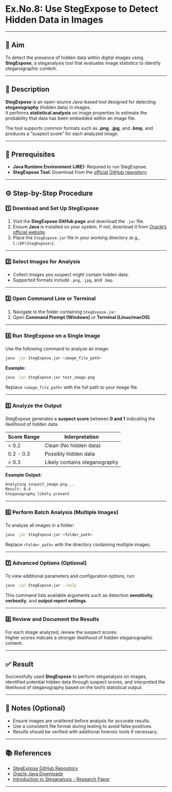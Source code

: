 # **Ex.No.8: Use StegExpose to Detect Hidden Data in Images**

---

## 🎯 **Aim**
To detect the presence of hidden data within digital images using **StegExpose**, a steganalysis tool that evaluates image statistics to identify steganographic content.

---

## 🧩 **Description**
**StegExpose** is an open-source Java-based tool designed for detecting **steganography** (hidden data) in images.  
It performs **statistical analysis** on image properties to estimate the probability that data has been embedded within an image file.

The tool supports common formats such as **.png**, **.jpg**, and **.bmp**, and produces a “suspect score” for each analyzed image.

---

## 🧰 **Prerequisites**
- **Java Runtime Environment (JRE):** Required to run StegExpose.  
- **StegExpose Tool:** Download from the [official GitHub repository](https://github.com/b3dk7/StegExpose).

---

## ⚙️ **Step-by-Step Procedure**

### **1️⃣ Download and Set Up StegExpose**
1. Visit the **StegExpose GitHub page** and download the `.jar` file.  
2. Ensure **Java** is installed on your system. If not, download it from [Oracle’s official website](https://www.oracle.com/java/technologies/javase-downloads.html).  
3. Place the `StegExpose.jar` file in your working directory (e.g., `C:\DF\StegExpose\`).

---

### **2️⃣ Select Images for Analysis**
- Collect images you suspect might contain hidden data.  
- Supported formats include `.png`, `.jpg`, and `.bmp`.

---

### **3️⃣ Open Command Line or Terminal**
1. Navigate to the folder containing `StegExpose.jar`.  
2. Open **Command Prompt (Windows)** or **Terminal (Linux/macOS)**.

---

### **4️⃣ Run StegExpose on a Single Image**
Use the following command to analyze an image:

```bash
java -jar StegExpose.jar <image_file_path>
```

**Example:**
```bash
java -jar StegExpose.jar test_image.png
```

Replace `<image_file_path>` with the full path to your image file.

---

### **5️⃣ Analyze the Output**
StegExpose generates a **suspect score** between **0 and 1** indicating the likelihood of hidden data.

| Score Range | Interpretation |
|--------------|----------------|
| < 0.2 | Clean (No hidden data) |
| 0.2 - 0.3 | Possibly hidden data |
| > 0.3 | Likely contains steganography |

**Example Output:**
```bash
Analyzing suspect_image.png...
Result: 0.4
Steganography likely present
```

---

### **6️⃣ Perform Batch Analysis (Multiple Images)**
To analyze all images in a folder:

```bash
java -jar StegExpose.jar <folder_path>
```

Replace `<folder_path>` with the directory containing multiple images.

---

### **7️⃣ Advanced Options (Optional)**
To view additional parameters and configuration options, run:

```bash
java -jar StegExpose.jar --help
```

This command lists available arguments such as detection **sensitivity**, **verbosity**, and **output report settings**.

---

### **8️⃣ Review and Document the Results**
For each image analyzed, review the suspect scores.  
Higher scores indicate a stronger likelihood of hidden steganographic content.

---

## ✅ **Result**
Successfully used **StegExpose** to perform steganalysis on images, identified potential hidden data through suspect scores, and interpreted the likelihood of steganography based on the tool’s statistical output.

---

## 🧾 **Notes (Optional)**
- Ensure images are unaltered before analysis for accurate results.  
- Use a consistent file format during testing to avoid false positives.  
- Results should be verified with additional forensic tools if necessary.

---

## 📚 **References**
- [StegExpose GitHub Repository](https://github.com/b3dk7/StegExpose)  
- [Oracle Java Downloads](https://www.oracle.com/java/technologies/javase-downloads.html)  
- [Introduction to Steganalysis - Research Paper](https://ieeexplore.ieee.org/document/6714473)

---
